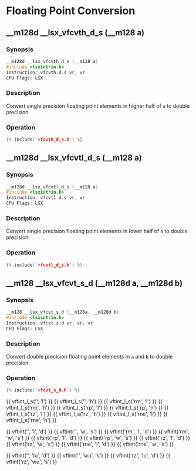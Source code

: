 # Floating Point Conversion

## __m128d __lsx_vfcvth_d_s (__m128 a)

### Synopsis

```c++
__m128d __lsx_vfcvth_d_s (__m128 a)
#include <lsxintrin.h>
Instruction: vfcvth.d.s vr, vr
CPU Flags: LSX
```

### Description

Convert single precision floating point elements in higher half of `a` to double precision.

### Operation

```c++
{% include('vfcvth_d_s.h') %}
```

## __m128d __lsx_vfcvtl_d_s (__m128 a)

### Synopsis

```c++
__m128d __lsx_vfcvtl_d_s (__m128 a)
#include <lsxintrin.h>
Instruction: vfcvtl.d.s vr, vr
CPU Flags: LSX
```

### Description

Convert single precision floating point elements in lower half of `a` to double precision.

### Operation

```c++
{% include('vfcvtl_d_s.h') %}
```


## __m128 __lsx_vfcvt_s_d (__m128d a, __m128d b)

### Synopsis

```c++
__m128 __lsx_vfcvt_s_d (__m128a, __m128d b)
#include <lsxintrin.h>
Instruction: vfcvt.s.d vr, vr, vr
CPU Flags: LSX
```

### Description

Convert double precision floating point elements in `a` and `b` to double precision.

### Operation

```c++
{% include('vfcvt_s_d.h') %}
```

{{ vftint_l_s('', 'l') }}
{{ vftint_l_s('', 'h') }}
{{ vftint_l_s('rm', 'l') }}
{{ vftint_l_s('rm', 'h') }}
{{ vftint_l_s('rp', 'l') }}
{{ vftint_l_s('rp', 'h') }}
{{ vftint_l_s('rz', 'l') }}
{{ vftint_l_s('rz', 'h') }}
{{ vftint_l_s('rne', 'l') }}
{{ vftint_l_s('rne', 'h') }}

{{ vftint('', 'l', 'd') }}
{{ vftint('', 'w', 's') }}
{{ vftint('rm', 'l', 'd') }}
{{ vftint('rm', 'w', 's') }}
{{ vftint('rp', 'l', 'd') }}
{{ vftint('rp', 'w', 's') }}
{{ vftint('rz', 'l', 'd') }}
{{ vftint('rz', 'w', 's') }}
{{ vftint('rne', 'l', 'd') }}
{{ vftint('rne', 'w', 's') }}

{{ vftint('', 'lu', 'd') }}
{{ vftint('', 'wu', 's') }}
{{ vftint('rz', 'lu', 'd') }}
{{ vftint('rz', 'wu', 's') }}